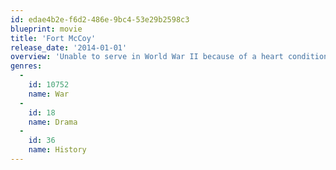 ```yaml
---
id: edae4b2e-f6d2-486e-9bc4-53e29b2598c3
blueprint: movie
title: 'Fort McCoy'
release_date: '2014-01-01'
overview: 'Unable to serve in World War II because of a heart condition, a barber moves his family adjacent to a Wisconsin army base and prisoner-of-war camp to provide his services. But even in rural America -- far from the frontline -- the war finds victims.'
genres:
  -
    id: 10752
    name: War
  -
    id: 18
    name: Drama
  -
    id: 36
    name: History
---
```

